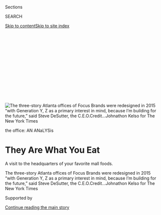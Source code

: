 <div id="app">

<div>

<div>

<div>

<div class="NYTAppHideMasthead css-ikk3s8 e1suatyy0">

<div class="section css-133zg39 e1suatyy2">

<div class="css-eph4ug er09x8g0">

<div class="css-6n7j50">

</div>

<span class="css-1dv1kvn">Sections</span>

<div class="css-10488qs">

<span class="css-1dv1kvn">SEARCH</span>

</div>

[Skip to content](#site-content)[Skip to site
index](#site-index)

</div>

<div class="css-10698na e1huz5gh0">

</div>

</div>

</div>

</div>

<div data-aria-hidden="false">

<div id="site-content" data-role="main">

<div>

<div class="css-1aor85t" style="opacity:0.000000001;z-index:-1;visibility:hidden">

<div class="css-1hqnpie">

<div class="css-epjblv">

<span class="css-17xtcya">[Style](/section/style)</span><span class="css-x15j1o">|</span><span class="css-fwqvlz">They
Are What You
Eat</span>

</div>

<div class="css-k008qs">

<div class="css-1iwv8en">

<span class="css-18z7m18"></span>

<div>

</div>

</div>

<span class="css-1n6z4y">https://nyti.ms/2LB2Pqi</span>

<div class="css-1705lsu">

<div class="css-4xjgmj">

<div class="css-4skfbu" data-role="toolbar" data-aria-label="Social Media Share buttons, Save button, and Comments Panel with current comment count" data-testid="share-tools">

  - 
  - 
  - 
  - 
    
    <div class="css-6n7j50">
    
    </div>

  - 

</div>

</div>

</div>

</div>

</div>

</div>

<div id="NYT_TOP_BANNER_REGION" class="css-11qgg8s">

</div>

<div id="fullBleedHeaderContent">

<div class="css-9fsmc8">

![<span class="css-16f3y1r e13ogyst0" data-aria-hidden="true">The
three-story Atlanta offices of Focus Brands were redesigned in 2015
“with Generation Y, Z as a primary interest in mind, because I’m
building for the future,” said Steve DeSutter, the
C.E.O.</span><span class="css-cnj6d5 e1z0qqy90" itemprop="copyrightHolder"><span class="css-1ly73wi e1tej78p0">Credit...</span><span><span>Johnathon
Kelso for The New York
Times</span></span></span>](https://static01.nyt.com/images/2019/09/13/fashion/OFFICEHQ/merlin_160727946_1faa8a22-43ab-4057-80a3-f9a15083bd95-articleLarge.jpg?quality=75&auto=webp&disable=upscale)

</div>

<div class="css-1pumfk">

the office: AN ANaLYSis

<div class="css-1vkm6nb ehdk2mb0">

# They Are What You Eat

</div>

A visit to the headquarters of your favorite mall foods.

</div>

<div class="css-nwzfg5 e1gnum310">

<span class="css-1f9pvn2 style">The three-story Atlanta offices of Focus
Brands were redesigned in 2015 “with Generation Y, Z as a primary
interest in mind, because I’m building for the future,” said Steve
DeSutter, the
C.E.O.</span><span class="css-cnj6d5 e1z0qqy90" itemprop="copyrightHolder"><span class="css-1ly73wi e1tej78p0">Credit...</span><span><span>Johnathon
Kelso for The New York Times</span></span></span>

</div>

<div id="sponsor-wrapper" class="css-1hyfx7x">

<div id="sponsor-slug" class="css-19vbshk">

Supported by

</div>

[Continue reading the main
story](#after-sponsor)

<div id="sponsor" class="ad sponsor-wrapper" style="text-align:center;height:100%;display:block">

</div>

<div id="after-sponsor">

</div>

</div>

<div class="css-1wx1auc e1gnum311">

<div class="css-18e8msd">

<div class="css-vp77d3 epjyd6m0">

<div class="css-1baulvz">

By [<span class="css-1baulvz last-byline" itemprop="name">Caity
Weaver</span>](https://www.nytimes.com/by/caity-weaver)

</div>

</div>

  - 
    
    <div class="css-ld3wwf e16638kd2">
    
    Sept. 17,
    2019
    
    </div>

  - 
    
    <div class="css-4xjgmj">
    
    <div class="css-d8bdto" data-role="toolbar" data-aria-label="Social Media Share buttons, Save button, and Comments Panel with current comment count" data-testid="share-tools">
    
      - 
      - 
      - 
      - 
        
        <div class="css-6n7j50">
        
        </div>
    
      - 
    
    </div>
    
    </div>

</div>

</div>

</div>

<div class="section meteredContent css-1r7ky0e" name="articleBody" itemprop="articleBody">

<div class="css-1fanzo5 StoryBodyCompanionColumn">

<div class="css-53u6y8">

In a 1780 letter to his wife, Abigail, John Adams proposed a chronology
of generational obligations for learning. It was his duty, [the future
president
wrote](https://www.masshist.org/digitaladams/archive/doc?id=L17800512jasecond)
during a sojourn in France, to “study politicks and war,” that the next
generation “may have the liberty to study mathematicks and philosophy,”
that the next should have “the right to study Painting, Poetry, Musick,
Architecture, Statuary, Tapestry and Porcelaine.”

Mr. Adams’s epistle ending there, modern readers cannot know whether,
with more paper and time, he would have eventually previsioned the
21st-century corporate campus where word clouds are studied in both
digital and material states so that the current youngest generation of
workers may attain a perfect knowledge of Cinnabon brand identity.

We can only assume that when, in a separate letter written three years
earlier, in the midst of the Revolutionary War, he expressed his wish
that posterity would “[make a good use
of](https://www.masshist.org/digitaladams/archive/doc?id=L17770426ja)”
the liberty he sought, he had in mind something like the
62,000-square-foot headquarters of Focus Brands, the Atlanta-based
operator of 6,536 food franchise locations.

</div>

</div>

<div class="css-79elbk" data-testid="photoviewer-wrapper">

<div class="css-z3e15g" data-testid="photoviewer-wrapper-hidden">

</div>

<div class="css-1a48zt4 ehw59r15" data-testid="photoviewer-children">

![<span class="css-16f3y1r e13ogyst0" data-aria-hidden="true">The swing
era continues at Focus in just one conference
room.</span><span class="css-cnj6d5 e1z0qqy90" itemprop="copyrightHolder"><span class="css-1ly73wi e1tej78p0">Credit...</span><span>Johnathon
Kelso for The New York
Times</span></span>](https://static01.nyt.com/images/2019/09/17/fashion/17OFFICE-HQh/merlin_160556670_c6e2fffa-f0e2-49f3-a5b9-df090f97340d-articleLarge.jpg?quality=75&auto=webp&disable=upscale)

</div>

</div>

<div class="css-1fanzo5 StoryBodyCompanionColumn">

<div class="css-53u6y8">

Behind every snack food franchise is a story — a young mother raised in
the Amish church takes over a pretzel stand in the wake of devastating
personal tragedy; a flat tire on a hot day forces a Greek immigrant ice
cream man to serve a rapidly softening frozen product — that is
eventually obscured by the unrelenting popularity of its low-cost,
high-indulgence, addictively delicious treats.

</div>

</div>

<div class="css-1fanzo5 StoryBodyCompanionColumn">

<div class="css-53u6y8">

Behind every Cinnabon Classic Roll is an office of people dedicated to
preserving its legal status, ingredient consistency, financial
viability, informative yet friendly online presence, uniformity of
storefront appearance, marketing power and cultural legacy.

Not to mention designing, photographing, printing, filming and
distributing the materials that make it possible for anyone of legal
working age in the United States to acquire the knowledge of Cinnabon
Classic Roll fabrication in accordance with company standards. Ditto a
Fudgie the Whale ice cream cake or an Aloha Pineapple smoothie.

Roughly 375 such individuals work in the main office of Focus Brands.

</div>

</div>

<div class="css-79elbk" data-testid="photoviewer-wrapper">

<div class="css-z3e15g" data-testid="photoviewer-wrapper-hidden">

</div>

<div class="css-1a48zt4 ehw59r15" data-testid="photoviewer-children">

<div class="css-1xdhyk6 erfvjey0">

<span class="css-1ly73wi e1tej78p0">Image</span>

<div class="css-zjzyr8">

<div data-testid="lazyimage-container" style="height:290px">

</div>

</div>

</div>

<span class="css-16f3y1r e13ogyst0" data-aria-hidden="true">Focus is the
brand behind many of America’s favorite mall food brands, including
Auntie Anne’s and
Jamba.</span><span class="css-cnj6d5 e1z0qqy90" itemprop="copyrightHolder"><span class="css-1ly73wi e1tej78p0">Credit...</span><span>Johnathon
Kelso for The New York Times</span></span>

</div>

</div>

<div class="css-1fanzo5 StoryBodyCompanionColumn">

<div class="css-53u6y8">

Focus owns and governs the Auntie Anne’s, Carvel, Cinnabon, Jamba
(formerly Jamba Juice), McAlister’s Deli, Moe’s Southwest Grill and
Schlotzsky’s brands. In its offices, these have been boiled down to
their very essences and those essences in turn splashed upon the walls,
suspended from the ceiling and drilled into the exposed concrete
pillars.

</div>

</div>

<div class="css-1fanzo5 StoryBodyCompanionColumn">

<div class="css-53u6y8">

The most arresting manifestation of these brands is the floating text
that hovers in altocumulus formation above a brightly lit walkway off
the building’s main entrance. “Creamy frosting buttery AWESOME
irresistible HOMEWRECKER,” declare (some of) the words, which Steven
DeSutter, the C.E.O., said, were chosen by brand leaders to “give them a
chance to say what words define your brand.” (“Homewrecker” is a type of
burrito at Moe’s.)

Closer inspection reveals the text’s hues are not the standard ROYGBIV
rainbow array, but reflective of the idiosyncratic palette of Focus
Brands: Cinnabon turquoise, Auntie Anne lapis, the oxblood standard of
Carvel.

***\[*[*Read our full package, “The Office: An In-Depth Analysis of
Workplace User
Behavior.”*](https://www.nytimes.com/interactive/2019/09/17/style/the-office.html)*\]***

The colors signify that here are employed the diplomats who bring
Cinnabon to Pizza Hut and to Egypt; the researchers who have determined
that the sticky bun recipe should be less sweet in Asia to appeal to
consumers; the men and women who photograph “milkshakes” made of mashed
potatoes and crushed up Oreo cookies that exactly resemble Carvel
milkshakes, but do not
melt.

</div>

</div>

<div class="css-79elbk" data-testid="photoviewer-wrapper">

<div class="css-z3e15g" data-testid="photoviewer-wrapper-hidden">

</div>

<div class="css-1a48zt4 ehw59r15" data-testid="photoviewer-children">

<div class="css-1xdhyk6 erfvjey0">

<span class="css-1ly73wi e1tej78p0">Image</span>

<div class="css-zjzyr8">

<div data-testid="lazyimage-container" style="height:257.77777777777777px">

</div>

</div>

</div>

<span class="css-16f3y1r e13ogyst0" data-aria-hidden="true">Focus Brands
acquired Jamba Juice, along with a cache of Jamba Juice-branded novelty
squishy fruits, in
2018.</span><span class="css-cnj6d5 e1z0qqy90" itemprop="copyrightHolder"><span class="css-1ly73wi e1tej78p0">Credit...</span><span>Johnathon
Kelso for The New York Times</span></span>

</div>

</div>

<div class="css-1fanzo5 StoryBodyCompanionColumn">

<div class="css-53u6y8">

Mr. DeSutter’s aims in creating a new headquarters for Focus — designed
in 2015 by Gensler, one of the world’s largest architectural firms (it
also worked on a recent redesign of the New York Times offices) — were
twofold: to fortify connections between the siloed brands, and to create
an environment attractive for millennial workers. To that end, he
directed his head of human resources to seek input from young Focus
employees.

“I said, ‘They will be your primary adviser group, because I want to
make sure that whatever we build, we build with Generation Y, Z as a
primary interest in mind, because I’m building for the future. I’m
building for the next generation,’” Mr. DeSutter, 65, recalled. “Because
believe me, baby boomers were not going to get excited about having no
walls in an office. So there was no reason to ask them what they wanted,
because they’re going to tell you they wanted high cubicles or walls in
an office.”

</div>

</div>

<div class="css-1fanzo5 StoryBodyCompanionColumn">

<div class="css-53u6y8">

Erin Greer, 38, a director of Gensler Atlanta’s Workplace Studio who
contributed to the project, said that a challenge of multigenerational
office design is to create a “space that doesn’t alienate anyone” while
bearing in mind that corporate clients typically acquire their spaces
under leases of at least 10 years, a time span in which employee
demographics can shift “drastically.”

</div>

</div>

<div class="css-79elbk" data-testid="photoviewer-wrapper">

<div class="css-z3e15g" data-testid="photoviewer-wrapper-hidden">

</div>

<div class="css-1a48zt4 ehw59r15" data-testid="photoviewer-children">

<div class="css-1xdhyk6 erfvjey0">

<span class="css-1ly73wi e1tej78p0">Image</span>

<div class="css-zjzyr8">

<div data-testid="lazyimage-container" style="height:290px">

</div>

</div>

</div>

<span class="css-16f3y1r e13ogyst0" data-aria-hidden="true">The most
arresting manifestation of the brands is the floating rainbow text that
hovers in altocumulus formation above a brightly lit walkway off the
building’s main
entrance. </span><span class="css-cnj6d5 e1z0qqy90" itemprop="copyrightHolder"><span class="css-1ly73wi e1tej78p0">Credit...</span><span>Johnathon
Kelso for The New York Times</span></span>

</div>

</div>

<div class="css-1fanzo5 StoryBodyCompanionColumn">

<div class="css-53u6y8">

“Another underlying layer is how people are educated,” Mrs. Greer said.
“Traditionally education happened in a very rigid kind of form. And
now when you go into schools at whatever level, it’s much more
collaborative and solution oriented. And that, I think, has led to some
of the evolution you see in the workplace and how people are taught to
interact with each other and work and problem solve across industries.”
A Montessori office.

What did Focus’s millennial advisers call for in the workplace of their
dreams? A pool table, which never materialized because of lack of space,
according to Mr. DeSutter. The desired swing sets in conference rooms
*were* installed, suspended from sturdy metal chains, giving said rooms
a louche corporate pleasure dungeon vibe.

Most have now been removed (“they’re easy to fall out of,” one employee
said), but two remain — black accents in a lime green meeting room (lime
carpet, lime upholstered benches, lime walls) where varieties of potato
chips offered at McAlister’s are listed on the walls in concentric
circles of jumbo text.

</div>

</div>

<div class="css-79elbk" data-testid="photoviewer-wrapper">

<div class="css-z3e15g" data-testid="photoviewer-wrapper-hidden">

</div>

<div class="css-1a48zt4 ehw59r15" data-testid="photoviewer-children">

<div class="css-1xdhyk6 erfvjey0">

<span class="css-1ly73wi e1tej78p0">Image</span>

<div class="css-zjzyr8">

<div data-testid="lazyimage-container" style="height:290px">

</div>

</div>

</div>

<span class="css-16f3y1r e13ogyst0" data-aria-hidden="true">While Focus
is the institutional home of Cinnabon, the nearest location where
employees can buy Cinnabon products is a mall roughly 15 minutes from
the
office.</span><span class="css-cnj6d5 e1z0qqy90" itemprop="copyrightHolder"><span class="css-1ly73wi e1tej78p0">Credit...</span><span>Johnathon
Kelso for The New York Times</span></span>

</div>

</div>

<div class="css-1fanzo5 StoryBodyCompanionColumn">

<div class="css-53u6y8">

Besides bright colors, silver stools that resemble tree stumps, and
unexpected graphic presentations of food-related adjectives, Gensler and
Focus’s aesthetic feast for millennial tastes manifests primarily in the
layout: open and collaborative.

Research on the merits of open offices is mixed. Gensler company
literature suggests a majority of “knowledge workers” prefer “some sort
of” open plan, while some studies have found that open offices imperil
employees’ [job
satisfaction](https://www.ncbi.nlm.nih.gov/pubmed/29334117),
[musculoskeletal health](https://www.ncbi.nlm.nih.gov/pubmed/11055149)
and “[psychological
privacy](https://journals.aom.org/doi/full/10.5465/255498).” Whether for
good or for ill, they are prevalent.

Proponents cite their shared, common windows as a major advantage over
cubicle warrens. These airy, symmetrical, light-and-glass-filled spaces
that stretch to the near horizon are indeed beautiful, in much the same
way the ninth floor of the Asch building in Manhattan — its large
windows casting luxuriant light onto its open work area from their
generous southern exposure — was beautiful, until the afternoon of the
Triangle Shirtwaist Factory fire.

This is not to imply that the Focus offices, which conduct regular fire
and shelter-in-place drills, are in any way unsafe, merely that they
provide the kind of dreamy access to natural light that designers have
pursued for centuries. Nor is it intended to portend ill for, or in any
way curse, the work force of Focus, a presumably representative sample
of whom were, on a recent visit, welcoming, good-humored, eager to share
knowledge and friendly. Nor is that intended to imply Triangle
seamstresses lacked such
qualities.

</div>

</div>

<div class="css-a7yk8a e73j0it0">

<div class="css-1xdhyk6 erfvjey0">

<span class="css-1ly73wi e1tej78p0">Image</span>

<div class="css-zjzyr8">

<div data-testid="lazyimage-container" style="height:515.5555555555555px">

</div>

</div>

</div>

<span class="css-cnj6d5 e1z0qqy90" itemprop="copyrightHolder"><span class="css-1ly73wi e1tej78p0">Credit...</span><span>Johnathon
Kelso for The New York
Times</span></span>

<div class="css-1xdhyk6 erfvjey0">

<span class="css-1ly73wi e1tej78p0">Image</span>

<div class="css-zjzyr8">

<div data-testid="lazyimage-container" style="height:515.5555555555555px">

</div>

</div>

</div>

<span class="css-cnj6d5 e1z0qqy90" itemprop="copyrightHolder"><span class="css-1ly73wi e1tej78p0">Credit...</span><span>Johnathon
Kelso for The New York Times</span></span>

</div>

<div class="css-1fanzo5 StoryBodyCompanionColumn">

<div class="css-53u6y8">

At Focus, most work spaces are structured around so-called bench
seating, where employees are seated on chairs at long communal tables,
with individual spaces demarcated by low partitions.

</div>

</div>

<div class="css-1fanzo5 StoryBodyCompanionColumn">

<div class="css-53u6y8">

Singular features abound on the premises, like the thousands of little
glass balls that hang from what looks like threads of the finest
spider’s silk, arranged into the word “FOCUS” on the executive floor.
Then there are the test kitchens.

Here, on a recent Wednesday morning, Cinnabon’s lab-coat-clad executive
chef Jennifer Holwill, 41, scrutinized smears of caramel spread before
her on parchment paper for purposes related to “risk management.” (The
risk: a DEFCON 2 scenario wherein Cinnabon’s caramel manufacturer would
be rendered unable to produce the vast quantities of caramel required to
satiate a nation.)

It is in these miniature commercial kitchens that new products are
researched and designed (with the notable exception of menu items from
Auntie Anne’s, whose test kitchen and creative facilities are based out
of a historic former post office in Lancaster, Pa., for reasons that
seem largely to hinge on the undeniably accurate tautology that Auntie
Anne’s is “a Pennsylvania-based company”).

</div>

</div>

<div class="css-79elbk" data-testid="photoviewer-wrapper">

<div class="css-z3e15g" data-testid="photoviewer-wrapper-hidden">

</div>

<div class="css-1a48zt4 ehw59r15" data-testid="photoviewer-children">

<div class="css-1xdhyk6 erfvjey0">

<span class="css-1ly73wi e1tej78p0">Image</span>

<div class="css-zjzyr8">

<div data-testid="lazyimage-container" style="height:290px">

</div>

</div>

</div>

<span class="css-16f3y1r e13ogyst0" data-aria-hidden="true">The chefs
Brenda McGranahan, left, and Jennifer Holwill work in the research and
development test kitchen at the Focus
headquarters. </span><span class="css-cnj6d5 e1z0qqy90" itemprop="copyrightHolder"><span class="css-1ly73wi e1tej78p0">Credit...</span><span>Johnathon
Kelso for The New York Times</span></span>

</div>

</div>

<div class="css-1fanzo5 StoryBodyCompanionColumn">

<div class="css-53u6y8">

It is here where a limited-time offering like a Cinnabon Churro Frosting
Sandwich can be tweaked to such perfection that the Dr. Frankensteins
who created it are left with no choice but to prolong its life
indefinitely, incorporating it into menus as a permanent feature.

Ms. Holwill said that colleagues have offered to buy fresh-baked samples
from her — verboten, as test kitchen chefs are only allowed to offer
samples (should they care to offer samples) first come first served.
(The nearest location where Cinnabon MiniBons can be legally and
ethically purchased by employees is a mall roughly 15 minutes away.)

</div>

</div>

<div class="css-1fanzo5 StoryBodyCompanionColumn">

<div class="css-53u6y8">

But because it is 2019, some of the most urgent work in the building is
done by the social teams. A major force of Focus public relations is
Marissa Sharpless, a virtuosically engaging senior manager of social
media and P.R. for Cinnabon who, speaking off the cuff, paints a brand
picture of such depth and volume that it rivals any by Caravaggio.

Mrs. Sharpless, 34, can keep watch over Focus’s byzantine, constantly
updating social channels on the building’s ground floor, where a
wall-mounted TV displays social interactions. It is possible here to
observe in real time as people direct their ire, daydreams and profane,
improbable questions @JambaJuice, @Schlotzskys, @AuntieAnnes.

</div>

</div>

<div class="css-79elbk" data-testid="photoviewer-wrapper">

<div class="css-z3e15g" data-testid="photoviewer-wrapper-hidden">

</div>

<div class="css-1a48zt4 ehw59r15" data-testid="photoviewer-children">

<div class="css-1xdhyk6 erfvjey0">

<span class="css-1ly73wi e1tej78p0">Image</span>

<div class="css-zjzyr8">

<div data-testid="lazyimage-container" style="height:290px">

</div>

</div>

</div>

<span class="css-16f3y1r e13ogyst0" data-aria-hidden="true">This is not
a
restaurant.</span><span class="css-cnj6d5 e1z0qqy90" itemprop="copyrightHolder"><span class="css-1ly73wi e1tej78p0">Credit...</span><span>Johnathon
Kelso for The New York Times</span></span>

</div>

</div>

<div class="css-1fanzo5 StoryBodyCompanionColumn">

<div class="css-53u6y8">

Through a deft series of clicks, Mrs. Sharpless summoned a page of
graphics onto her laptop screen. Here was the world’s collected
knowledge (or at least articulated Twitter observations) about Cinnabon
over the past month, broken down into hashtags, emoji clouds, choropleth
maps of the United States, pie charts, bar graphs, line graphs and days
of the week (Cinnabon typically “pops” on Tuesdays).

There was also some kind of something where purple was supposed to stay
high because purple was sentiment and, said Mrs. Sharpless, a rise in
conversation coupled with a drop in sentiment is “the last thing you
want to see.”

The top emojis people had felt about Cinnabon were crying laughing,
sobbing, heart eyes and anguished. Words and phrases were assigned a
color: green for positive emotions (“crave”), red for negative ones
(“not that
great”).

</div>

</div>

<div class="css-79elbk" data-testid="photoviewer-wrapper">

<div class="css-z3e15g" data-testid="photoviewer-wrapper-hidden">

</div>

<div class="css-1a48zt4 ehw59r15" data-testid="photoviewer-children">

<div class="css-1xdhyk6 erfvjey0">

<span class="css-1ly73wi e1tej78p0">Image</span>

<div class="css-zjzyr8">

<div data-testid="lazyimage-container" style="height:515.5555555555555px">

</div>

</div>

</div>

<span class="css-16f3y1r e13ogyst0" data-aria-hidden="true">The
unbreakable
cipher.</span><span class="css-cnj6d5 e1z0qqy90" itemprop="copyrightHolder"><span class="css-1ly73wi e1tej78p0">Credit...</span><span>Johnathon
Kelso for The New York Times</span></span>

</div>

</div>

<div class="css-1fanzo5 StoryBodyCompanionColumn">

<div class="css-53u6y8">

Upstairs, Robby Ayala, 28, a social media manager for Moe’s Southwest
Grill, maintains the brand’s Instagram, Twitter and Facebook accounts.
He said the most difficult aspect of his job was coming up with unique
content about Moe’s every day.

“I try to tweet once a day. That’s a lot more challenging than it
sounds,” he said, and laughed.

The difficulty isn’t in coming up with an appealingly irreverent tweet
to share with fans of Moe’s (a task many could likely accomplish) but in
thinking of another one the next day, and another the day after that,
and another the day after that, hundreds — potentially thousands — of
times in a row, without repeating or embarrassing yourself.

“If you jump in inappropriately, you will get roasted,” he said,
reflecting on the recent Twitter storm over Popeyes’ Spicy Chicken
Sandwich. “Like Zaxby’s [jumped in, they got
roasted](https://twitter.com/Zaxbys/status/1163608537056063490). Boston
Market [jumped
in](https://twitter.com/bostonmarket/status/1163520399562498054).
Chick-fil-A [took a lot of
L’s](https://twitter.com/PopeyesChicken/status/1163510538959069184?ref_src=twsrc%5Etfw%7Ctwcamp%5Etweetembed%7Ctwterm%5E1163510538959069184&ref_url=https%3A%2F%2Fwww.vox.com%2Fthe-goods%2F2019%2F8%2F28%2F20836936%2Fpopeyes-chick-fil-a-fried-chicken-sandwich-twitter).”

Mr. Ayala’s job is, essentially, to talk about Moe’s in a brief,
hilarious and charming way, without stopping, forever. He found
delirious success one day this summer when [his
tweet](https://twitter.com/Moes_HQ/status/1150800074835972096) combining
a meme about aliens in Area 51 with the very notion of Moe’s burritos
received roughly 2,100 retweets. But then he had to tweet again.

Maintaining the high corporate standards of some of America’s iconic
snack foods in 2019 demands stamina, adrenaline, a commitment to
unironically observing National Lemonade Day, high levels of
organization and good cheer.

</div>

</div>

<div class="css-1fanzo5 StoryBodyCompanionColumn">

<div class="css-53u6y8">

It also requires a willingness to work in a space bursting with digital
screens, where, for the general population, all but the most essential
walls have been eliminated, and the resulting din camouflaged with pink
noise pumped in from ceiling speakers — which is to say, it’s not for
everyone.

In his own office, Mr. DeSutter recalled one worker who, years ago,
faced with the impending renovation, “said, ‘I’m not going to be able to
work in this environment,’ and they left.” That wasn’t the only staff
member with reservations. Another employee, who Mr. DeSutter described
as long tenured, asked him, “‘Aren’t you worried that you’re going to
ruin the company?’”

“I remember, on the first day we moved into this building,” Mr. DeSutter
said, “when that particular individual sat down at their open desk, I
sat beside him for a few minutes and said, ‘This is going to be O.K.’”

He stayed.

</div>

</div>

<div>

</div>

</div>

<div>

</div>

<div>

</div>

<div>

</div>

<div>

<div id="bottom-wrapper" class="css-1ede5it">

<div id="bottom-slug" class="css-l9onyx">

Advertisement

</div>

[Continue reading the main
story](#after-bottom)

<div id="bottom" class="ad bottom-wrapper" style="text-align:center;height:100%;display:block;min-height:90px">

</div>

<div id="after-bottom">

</div>

</div>

</div>

</div>

</div>

## Site Index

<div>

</div>

## Site Information Navigation

  - [© <span>2020</span> <span>The New York Times
    Company</span>](https://help.nytimes.com/hc/en-us/articles/115014792127-Copyright-notice)

<!-- end list -->

  - [NYTCo](https://www.nytco.com/)
  - [Contact
    Us](https://help.nytimes.com/hc/en-us/articles/115015385887-Contact-Us)
  - [Work with us](https://www.nytco.com/careers/)
  - [Advertise](https://nytmediakit.com/)
  - [T Brand Studio](http://www.tbrandstudio.com/)
  - [Your Ad
    Choices](https://www.nytimes.com/privacy/cookie-policy#how-do-i-manage-trackers)
  - [Privacy](https://www.nytimes.com/privacy)
  - [Terms of
    Service](https://help.nytimes.com/hc/en-us/articles/115014893428-Terms-of-service)
  - [Terms of
    Sale](https://help.nytimes.com/hc/en-us/articles/115014893968-Terms-of-sale)
  - [Site
    Map](https://spiderbites.nytimes.com)
  - [Help](https://help.nytimes.com/hc/en-us)
  - [Subscriptions](https://www.nytimes.com/subscription?campaignId=37WXW)

</div>

</div>

</div>

</div>
